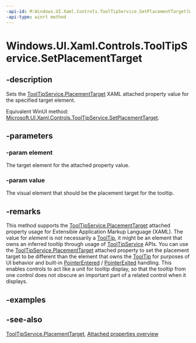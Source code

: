 ```yaml
---
-api-id: M:Windows.UI.Xaml.Controls.ToolTipService.SetPlacementTarget(Windows.UI.Xaml.DependencyObject,Windows.UI.Xaml.UIElement)
-api-type: winrt method
---
```


<!-- Method syntax
public void SetPlacementTarget(Windows.UI.Xaml.DependencyObject element, Windows.UI.Xaml.UIElement value)
-->

# Windows.UI.Xaml.Controls.ToolTipService.SetPlacementTarget

## -description
Sets the [ToolTipService.PlacementTarget](tooltipservice_placementtarget.md) XAML attached property value for the specified target element.

Equivalent WinUI method: [Microsoft.UI.Xaml.Controls.ToolTipService.SetPlacementTarget](/windows/winui/api/microsoft.ui.xaml.controls.tooltipservice.setplacementtarget).

## -parameters
### -param element
The target element for the attached property value.

### -param value
The visual element that should be the placement target for the tooltip.

## -remarks
This method supports the [ToolTipService.PlacementTarget](tooltipservice_placementtarget.md) attached property usage for Extensible Application Markup Language (XAML). The value for *element* is not necessarily a [ToolTip](tooltip.md), it might be an element that owns an inferred tooltip through usage of [ToolTipService](tooltipservice.md) APIs. You can use the [ToolTipService.PlacementTarget](tooltipservice_placementtarget.md) attached property to set the placement target to be different than the element that owns the [ToolTip](tooltip.md) for purposes of UI behavior and built-in [PointerEntered](../windows.ui.xaml/uielement_pointerentered.md) / [PointerExited](../windows.ui.xaml/uielement_pointerexited.md) handling. This enables controls to act like a unit for tooltip display, so that the tooltip from one control does not obscure an important part of a related control when it displays.

## -examples

## -see-also

[ToolTipService.PlacementTarget](tooltipservice_placementtarget.md), [Attached properties overview](/windows/uwp/xaml-platform/attached-properties-overview)
